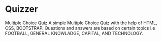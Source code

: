 # Quizzer
Multiple Choice Quiz 
A simple  Multiple Choice Quiz with the help of HTML, CSS, BOOTSTRAP. Questions and answers are based on certain topics i.e FOOTBALL, GENERAL KNOWLADGE, CAPITAL, AND TECHNOLOGY. 
